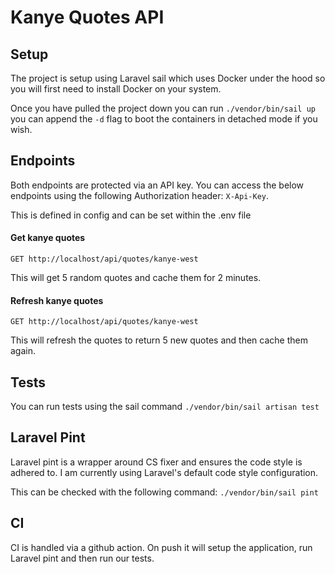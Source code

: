 # Kanye Quotes API

## Setup
The project is setup using Laravel sail which uses Docker under the hood so you will first need to install
Docker on your system.

Once you have pulled the project down you can run `./vendor/bin/sail up` you can append the `-d` flag
to boot the containers in detached mode if you wish.

## Endpoints
Both endpoints are protected via an API key. You can access the below endpoints using the following Authorization header: `X-Api-Key`.

This is defined in config and can be set within the .env file

#### Get kanye quotes
```
GET http://localhost/api/quotes/kanye-west
```

This will get 5 random quotes and cache them for 2 minutes.

#### Refresh kanye quotes
```
GET http://localhost/api/quotes/kanye-west
```

This will refresh the quotes to return 5 new quotes and then cache them again.

## Tests
You can run tests using the sail command `./vendor/bin/sail artisan test`

## Laravel Pint
Laravel pint is a wrapper around CS fixer and ensures the code style is adhered to. I am currently using Laravel's
default code style configuration. 

This can be checked with the following command: `./vendor/bin/sail pint`

## CI
CI is handled via a github action. On push it will setup the application, run Laravel pint and then run our tests.

